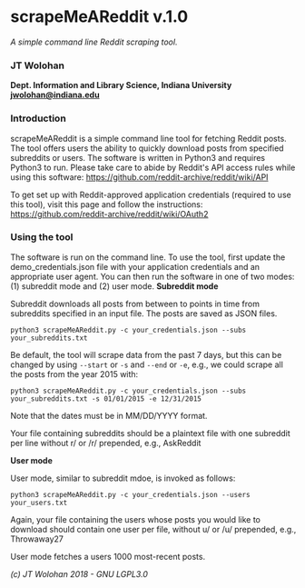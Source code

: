 # scrapeMeAReddit v.1.0
*A simple command line Reddit scraping tool.*
### JT Wolohan
**Dept. Information and Library Science, Indiana University**
**jwolohan@indiana.edu**

### Introduction
scrapeMeAReddit is a simple command line tool for fetching Reddit posts. The tool offers users the ability to quickly download posts from specified subreddits or users. The software is written in Python3 and requires Python3 to run. Please take care to abide by Reddit's API access rules while using this software: https://github.com/reddit-archive/reddit/wiki/API 

To get set up with Reddit-approved application credentials (required to use this tool), visit this page and follow the instructions: https://github.com/reddit-archive/reddit/wiki/OAuth2

### Using the tool
The software is run on the command line. To use the tool, first update the demo\_credentials.json file with your application credentials and an appropriate user agent. You can then run the software in one of two modes: (1) subreddit mode and (2) user mode.
**Subreddit mode**

Subreddit downloads all posts from between to points in time from subreddits specified in an input file. The posts are saved as JSON files.

`python3 scrapeMeAReddit.py -c your_credentials.json --subs your_subreddits.txt`

Be default, the tool will scrape data from the past 7 days, but this can be changed by using `--start` or `-s` and `--end` or `-e`, e.g., we could scrape all the posts from the year 2015 with:

`python3 scrapeMeAReddit.py -c your_credentials.json --subs your_subreddits.txt -s 01/01/2015 -e 12/31/2015`

Note that the dates must be in MM/DD/YYYY format.

Your file containing subreddits should be a plaintext file with one subreddit per line without r/ or /r/ prepended, e.g., AskReddit

**User mode**

User mode, similar to subreddit mdoe, is invoked as follows:

`python3 scrapeMeAReddit.py -c your_credentials.json --users your_users.txt`

Again, your file containing the users whose posts you would like to download should contain one user per file, without u/ or /u/ prepended, e.g., Throwaway27

User mode fetches a users 1000 most-recent posts.

*(c) JT Wolohan 2018 - GNU LGPL3.0* 

